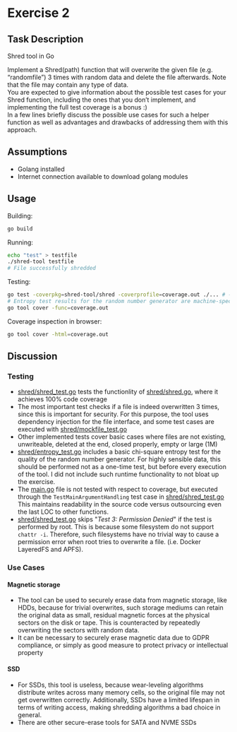 # Exercise 2

## Task Description
Shred tool in Go

Implement a Shred(path) function that will overwrite the given file (e.g. “randomfile”) 3 times with random data and delete the file afterwards. Note that the file may contain any type of data.  
You are expected to give information about the possible test cases for your Shred function, including the ones that  you don’t implement,  and implementing the full test coverage is a bonus :)  
In a few lines briefly discuss the possible use cases for such a helper function as well as advantages and drawbacks of addressing them with  this approach. 




## Assumptions
- Golang installed
- Internet connection available to download golang modules

## Usage 
Building:
```bash
go build
```
Running:
```bash
echo "test" > testfile
./shred-tool testfile
# File successfully shredded
```
Testing:
```bash
go test -coverpkg=shred-tool/shred -coverprofile=coverage.out ./... # -v for verbose
# Entropy test results for the random number generator are machine-specific
go tool cover -func=coverage.out
```
Coverage inspection in browser:
```bash
go tool cover -html=coverage.out
```

## Discussion
### Testing
- [shred/shred_test.go](shred/shred_test.go) tests the functionlity of [shred/shred.go](shred/shred.go), where it achieves 100% code coverage
- The most important test checks if a file is indeed overwritten 3 times, since this is important for security. For this purpose, the tool uses dependency injection for the file interface, and some test cases are executed with [shred/mockfile_test.go](shred/mockfile_test.go)
- Other implemented tests cover basic cases where files are not existing, unwriteable, deleted at the end, closed properly, empty or large (1M)
- [shred/entropy_test.go](shred/entropy_test.go) includes a basic chi-square entropy test for the quality of the random number generator. For highly sensible data, this should be performed not as a one-time test, but before every execution of the tool. I did not include such runtime functionality to not bloat up the exercise.
- The [main.go](main.go) file is not tested with respect to coverage, but executed through the `TestMainArgumentHandling` test case in [shred/shred_test.go](shred/shred_test.go) This maintains readability in the source code versus outsourcing even the last LOC to other functions.
- [shred/shred_test.go](shred/shred_test.go) skips "*Test 3: Permission Denied*" if the test is performed by root.  This is because some filesystem do not support `chattr -i`. Therefore, such filesystems have no trivial way to cause a permission error when root tries to overwrite a file. (i.e. Docker LayeredFS and APFS).

### Use Cases
#### Magnetic storage
- The tool can be used to securely erase data from magnetic storage, like HDDs, because for trivial overwrites, such storage mediums can retain the original data as small, residual magnetic forces at the physical sectors on the disk or tape. This is counteracted by repeatedly overwriting the sectors with random data.
- It can be necessary to securely erase magnetic data due to GDPR compliance, or simply as good measure to protect privacy or intellectual property
#### SSD
- For SSDs, this tool is useless, because wear-leveling algorithms distribute writes across many memory cells, so the original file may not get overwritten correctly. Additionally, SSDs have a limited lifespan in terms of writing access, making shredding algorithms a bad choice in general.
- There are other secure-erase tools for SATA and NVME SSDs